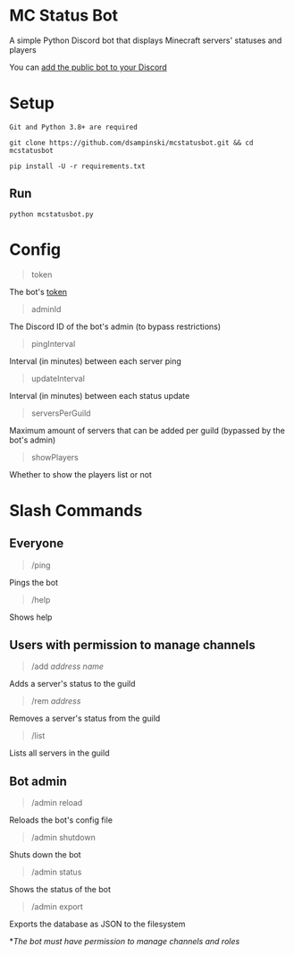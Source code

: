 # MC Status Bot
A simple Python Discord bot that displays Minecraft servers' statuses and players

You can [add the public bot to your Discord](https://discord.com/oauth2/authorize?client_id=1001671313393463358&permissions=268435472&scope=bot)

# Setup
    Git and Python 3.8+ are required

`git clone https://github.com/dsampinski/mcstatusbot.git && cd mcstatusbot`

`pip install -U -r requirements.txt`

## Run
`python mcstatusbot.py`

# Config
> token

The bot's [token](https://www.writebots.com/discord-bot-token/)

> adminId

The Discord ID of the bot's admin (to bypass restrictions)

> pingInterval

Interval (in minutes) between each server ping

> updateInterval

Interval (in minutes) between each status update

> serversPerGuild

Maximum amount of servers that can be added per guild (bypassed by the bot's admin)

> showPlayers

Whether to show the players list or not

# Slash Commands
## Everyone
> /ping

Pings the bot

> /help

Shows help

## Users with permission to manage channels
> /add *address name*

Adds a server's status to the guild

> /rem *address*

Removes a server's status from the guild

> /list

Lists all servers in the guild

## Bot admin
> /admin reload

Reloads the bot's config file

> /admin shutdown

Shuts down the bot

> /admin status

Shows the status of the bot

> /admin export

Exports the database as JSON to the filesystem

**The bot must have permission to manage channels and roles*

